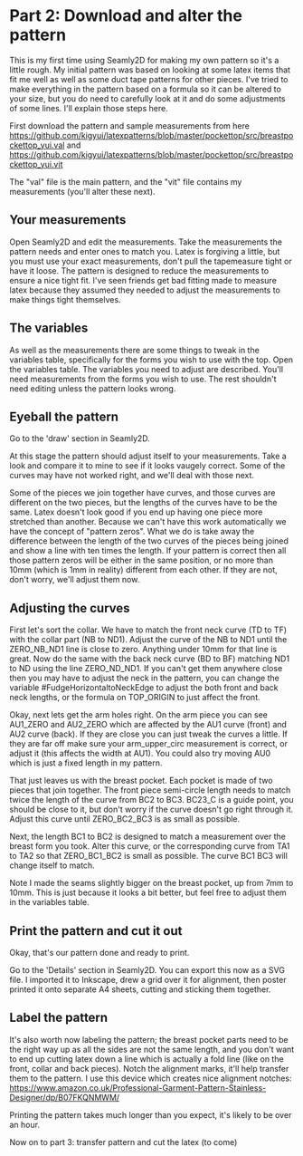 # Part 2: Download and alter the pattern

This is my first time using Seamly2D for making my own pattern so it's a little rough. My initial pattern was based on looking at some latex items that fit me well as well as some duct tape patterns for other pieces. I've tried to make everything in the pattern based on a formula so it can be altered to your size, but you do need to carefully look at it and do some adjustments of some lines. I'll explain those steps here.

First download the pattern and sample measurements from here https://github.com/kigyui/latexpatterns/blob/master/pockettop/src/breastpockettop_yui.val and https://github.com/kigyui/latexpatterns/blob/master/pockettop/src/breastpockettop_yui.vit

The "val" file is the main pattern, and the "vit" file contains my measurements (you'll alter these next).

## Your measurements

Open Seamly2D and edit the measurements. Take the measurements the pattern needs and enter ones to match you.  Latex is forgiving a little, but you must use your exact measurements, don't pull the tapemeasure tight or have it loose. The pattern is designed to reduce the measurements to ensure a nice tight fit.  I've seen friends get bad fitting made to measure latex because they assumed they needed to adjust the measurements to make things tight themselves.

## The variables

As well as the measurements there are some things to tweak in the variables table, specifically for the forms you wish to use with the top. Open the variables table. The variables you need to adjust are described. You'll need measurements from the forms you wish to use. The rest shouldn't need editing unless the pattern looks wrong.

## Eyeball the pattern

Go to the 'draw' section in Seamly2D.

At this stage the pattern should adjust itself to your measurements. Take a look and compare it to mine to see if it looks vaugely correct. Some of the curves may have not worked right, and we'll deal with those next.

Some of the pieces we join together have curves, and those curves are different on the two pieces, but the lengths of the curves have to be the same. Latex doesn't look good if you end up having one piece more stretched than another. Because we can't have this work automatically we have the concept of "pattern zeros". What we do is take away the difference between the length of the two curves of the pieces being joined and show a line with ten times the length. If your pattern is correct then all those pattern zeros will be either in the same position, or no more than 10mm (which is 1mm in reality) different from each other. If they are not, don't worry, we'll adjust them now.

## Adjusting the curves

First let's sort the collar. We have to match the front neck curve (TD to TF) with the collar part (NB to ND1). Adjust the curve of the NB to ND1 until the ZERO_NB_ND1 line is close to zero. Anything under 10mm for that line is great. Now do the same with the back neck curve (BD to BF) matching ND1 to ND using the line ZERO_ND_ND1. If you can't get them anywhere close then you may have to adjust the neck in the pattern, you can change the variable #FudgeHorizontaltoNeckEdge to adjust the both front and back neck lengths, or the formula on TOP_ORIGIN to just affect the front.

Okay, next lets get the arm holes right. On the arm piece you can see AU1_ZERO and AU2_ZERO which are affected by the AU1 curve (front) and AU2 curve (back). If they are close you can just tweak the curves a little.  If they are far off make sure your arm_upper_circ measurement is correct, or adjust it (this affects the width at AU1). You could also try moving AU0 which is just a fixed length in my pattern.

That just leaves us with the breast pocket. Each pocket is made of two pieces that join together. The front piece semi-circle length needs to match twice the length of the curve from BC2 to BC3. BC23_C is a guide point, you should be close to it, but don't worry if the curve doesn't go right through it. Adjust this curve until ZERO_BC2_BC3 is as small as possible.

Next, the length BC1 to BC2 is designed to match a measurement over the breast form you took. Alter this curve, or the corresponding curve from TA1 to TA2 so that ZERO_BC1_BC2 is small as possible. The curve BC1 BC3 will change itself to match.

Note I made the seams slightly bigger on the breast pocket, up from 7mm to 10mm. This is just because it looks a bit better, but feel free to adjust them in the variables table.

## Print the pattern and cut it out

Okay, that's our pattern done and ready to print.

Go to the 'Details' section in Seamly2D. You can export this now as a SVG file. I imported it to Inkscape, drew a grid over it for alignment, then poster printed it onto separate A4 sheets, cutting and sticking them together.

## Label the pattern

It's also worth now labeling the pattern; the breast pocket parts need to be the right way up as all the sides are not the same length, and you don't want to end up cutting latex down a line which is actually a fold line (like on the front, collar and back pieces). Notch the alignment marks, it'll help transfer them to the pattern. I use this device which creates nice alignment notches: https://www.amazon.co.uk/Professional-Garment-Pattern-Stainless-Designer/dp/B07FKQNMWM/

Printing the pattern takes much longer than you expect, it's likely to be over an hour.

Now on to part 3: transfer pattern and cut the latex (to come)
